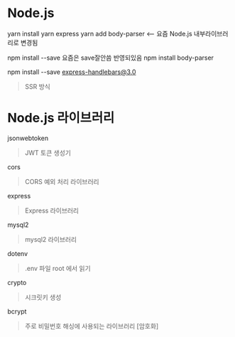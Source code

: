 # Node.js

yarn install
yarn express
yarn add body-parser <-- 요즘 Node.js 내부라이브러리로 변경됨


npm install --save 요즘은 save잘안씀 반영되있음
npm install body-parser 

npm install --save express-handlebars@3.0 
> SSR 방식 


# Node.js 라이브러리

jsonwebtoken
> JWT 토큰 생성기

cors
> CORS 예외 처리 라이브러리

express
> Express 라이브러리

mysql2
> mysql2 라이브러리

dotenv
> .env 파일 root 에서 읽기

crypto 
> 시크릿키 생성

bcrypt
> 주로 비밀번호 해싱에 사용되는 라이브러리 [암호화]